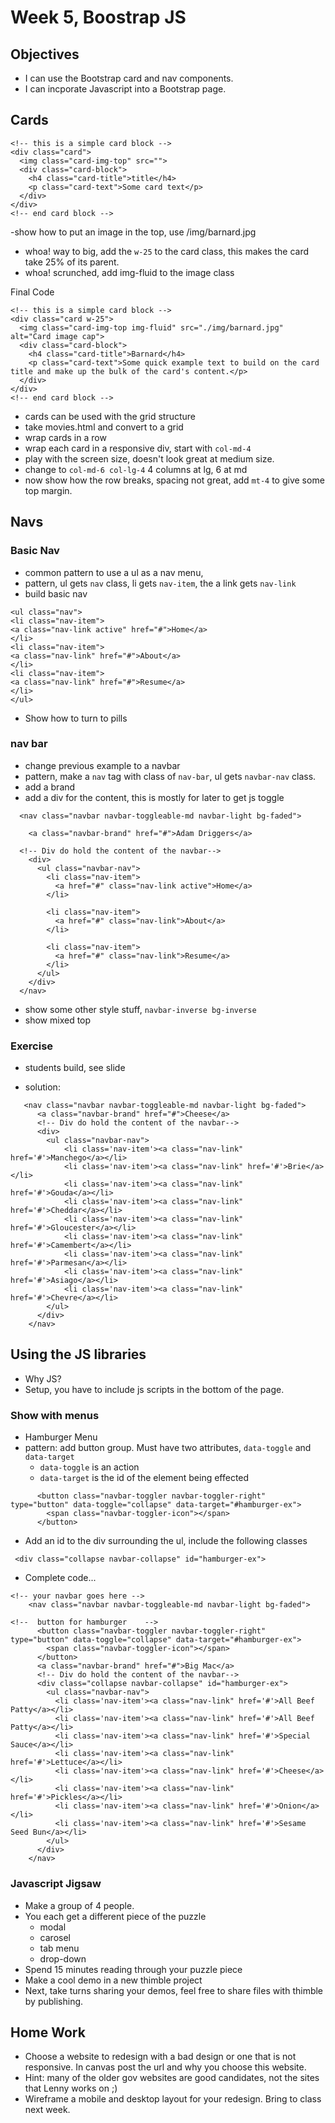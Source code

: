 # Week 5, Boostrap JS

## Objectives
- I can use the Bootstrap card and nav components.
- I can incporate Javascript into a Bootstrap page.

## Cards
```
<!-- this is a simple card block -->
<div class="card">
  <img class="card-img-top" src="">
  <div class="card-block">
    <h4 class="card-title">title</h4>
    <p class="card-text">Some card text</p>
  </div>
</div>
<!-- end card block -->
```
-show how to put an image in the top, use /img/barnard.jpg
- whoa! way to big, add the `w-25` to the card class, this makes the card take 25% of its parent.
- whoa! scrunched, add img-fluid to the image class

Final Code
```
<!-- this is a simple card block -->
<div class="card w-25">
  <img class="card-img-top img-fluid" src="./img/barnard.jpg" alt="Card image cap">
  <div class="card-block">
    <h4 class="card-title">Barnard</h4>
    <p class="card-text">Some quick example text to build on the card title and make up the bulk of the card's content.</p>
  </div>
</div>
<!-- end card block -->
```
- cards can be used with the grid structure
- take movies.html and convert to a grid
- wrap cards in a row
- wrap each card in a responsive div, start with `col-md-4`
- play with the screen size, doesn't look great at medium size.
- change to `col-md-6 col-lg-4` 4 columns at lg, 6 at md
- now show how the row breaks, spacing not great, add `mt-4` to give some top margin.

## Navs
### Basic Nav
- common pattern to use a ul as a nav menu,
- pattern, ul gets `nav` class, li gets `nav-item`, the a link gets `nav-link`
- build basic nav

```
<ul class="nav">
<li class="nav-item">
<a class="nav-link active" href="#">Home</a>
</li>
<li class="nav-item">
<a class="nav-link" href="#">About</a>
</li>
<li class="nav-item">
<a class="nav-link" href="#">Resume</a>
</li>
</ul>
```
- Show how to turn to pills

### nav bar
- change previous example to a navbar
- pattern, make a `nav` tag with class of `nav-bar`, ul gets `navbar-nav` class.
- add a brand
- add a div for the content, this is mostly for later to get js toggle

```
  <nav class="navbar navbar-toggleable-md navbar-light bg-faded">

    <a class="navbar-brand" href="#">Adam Driggers</a>
  
  <!-- Div do hold the content of the navbar-->
    <div>
      <ul class="navbar-nav">
        <li class="nav-item">
          <a href="#" class="nav-link active">Home</a>
        </li>

        <li class="nav-item">
          <a href="#" class="nav-link">About</a>
        </li>

        <li class="nav-item">
          <a href="#" class="nav-link">Resume</a>
        </li>
      </ul>
    </div>
  </nav>
```

  - show some other style stuff, `navbar-inverse bg-inverse`
  - show mixed top

### Exercise
  - students build, see slide

  - solution:

```
   <nav class="navbar navbar-toggleable-md navbar-light bg-faded">
      <a class="navbar-brand" href="#">Cheese</a>
      <!-- Div do hold the content of the navbar-->
      <div> 
        <ul class="navbar-nav">
            <li class='nav-item'><a class="nav-link" href='#'>Manchego</a></li>
            <li class='nav-item'><a class="nav-link" href='#'>Brie</a></li>
            <li class='nav-item'><a class="nav-link" href='#'>Gouda</a></li>
            <li class='nav-item'><a class="nav-link" href='#'>Cheddar</a></li>
            <li class='nav-item'><a class="nav-link" href='#'>Gloucester</a></li>
            <li class='nav-item'><a class="nav-link" href='#'>Camembert</a></li>
            <li class='nav-item'><a class="nav-link" href='#'>Parmesan</a></li>
            <li class='nav-item'><a class="nav-link" href='#'>Asiago</a></li>
            <li class='nav-item'><a class="nav-link" href='#'>Chevre</a></li>
        </ul>
      </div>
    </nav>
```

## Using the JS libraries
- Why JS?
- Setup, you have to include js scripts in the bottom of the page.

### Show with menus
- Hamburger Menu
- pattern: add button group. Must have two attributes, `data-toggle` and `data-target`
  + `data-toggle` is an action
  + `data-target` is the id of the element being effected

```<!--  button for hamburger    -->
      <button class="navbar-toggler navbar-toggler-right" type="button" data-toggle="collapse" data-target="#hamburger-ex">
        <span class="navbar-toggler-icon"></span>
      </button>
```
- Add an id to the div surrounding the ul, include the following classes
```
 <div class="collapse navbar-collapse" id="hamburger-ex"> 
```

- Complete code...

```
<!-- your navbar goes here -->
    <nav class="navbar navbar-toggleable-md navbar-light bg-faded">
      
<!--  button for hamburger    -->
      <button class="navbar-toggler navbar-toggler-right" type="button" data-toggle="collapse" data-target="#hamburger-ex">
        <span class="navbar-toggler-icon"></span>
      </button>   
      <a class="navbar-brand" href="#">Big Mac</a>
      <!-- Div do hold the content of the navbar-->
      <div class="collapse navbar-collapse" id="hamburger-ex"> 
        <ul class="navbar-nav">
          <li class='nav-item'><a class="nav-link" href='#'>All Beef Patty</a></li>
          <li class='nav-item'><a class="nav-link" href='#'>All Beef Patty</a></li>
          <li class='nav-item'><a class="nav-link" href='#'>Special Sauce</a></li>
          <li class='nav-item'><a class="nav-link" href='#'>Lettuce</a></li>
          <li class='nav-item'><a class="nav-link" href='#'>Cheese</a></li>
          <li class='nav-item'><a class="nav-link" href='#'>Pickles</a></li>
          <li class='nav-item'><a class="nav-link" href='#'>Onion</a></li>
          <li class='nav-item'><a class="nav-link" href='#'>Sesame Seed Bun</a></li>
        </ul>
      </div>
    </nav>
```

### Javascript Jigsaw
- Make a group of 4 people.
- You each get a different piece of the puzzle
    + modal 
    + carosel 
    + tab menu 
    + drop-down
- Spend 15 minutes reading through your puzzle piece
- Make a cool demo in a new thimble project
- Next, take turns sharing your demos, feel free to share files with thimble by publishing.

## Home Work
- Choose a website to redesign with a bad design or one that is not responsive. In canvas post the url and why you choose this website.
- Hint: many of the older gov websites are good candidates, not the sites that Lenny works on ;)
- Wireframe a mobile and desktop layout for your redesign. Bring to class next week.




